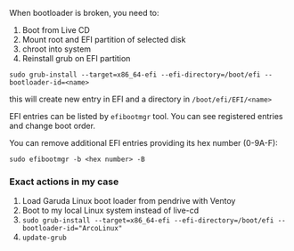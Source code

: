 When bootloader is broken, you need to:

1. Boot from Live CD
2. Mount root and EFI partition of selected disk
3. chroot into system
4. Reinstall grub on EFI partition

```
sudo grub-install --target=x86_64-efi --efi-directory=/boot/efi --bootloader-id=<name>
```

this will create new entry in EFI and a directory in `/boot/efi/EFI/<name>`

EFI entries can be listed by `efibootmgr` tool.
You can see registered entries and change boot order. 

You can remove additional EFI entries providing its hex number (0-9A-F):

```
sudo efibootmgr -b <hex number> -B
```

### Exact actions in my case

1. Load Garuda Linux boot loader from pendrive with Ventoy
2. Boot to my local Linux system instead of live-cd
3. `sudo grub-install --target=x86_64-efi --efi-directory=/boot/efi --bootloader-id="ArcoLinux"`
4. `update-grub`